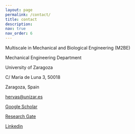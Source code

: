```yaml
---
layout: page
permalink: /contact/
title: contact
description: 
nav: true
nav_order: 6
---
```


<i class="fa-solid fa-house"></i>
Multiscale in Mechanical and Biological Engineering (M2BE)

Mechanical Engineering Department

University of Zaragoza

C/ Maria de Luna 3, 50018

Zaragoza, Spain


<i class="fa-solid fa-envelope"></i> hervas@unizar.es

<i class="ai ai-google-scholar-square ai-lg"></i> [Google Scholar](https://scholar.google.es/citations?user=jpt5wgwAAAAJ&hl=en&oi=ao)

<i class="fa-brands fa-researchgate"></i> [Research Gate](https://www.researchgate.net/profile/Silvia-Hervas-Raluy)

<i class="fa-brands fa-linkedin"></i> [Linkedin](https://www.linkedin.com/in/silviahervasraluy/)
